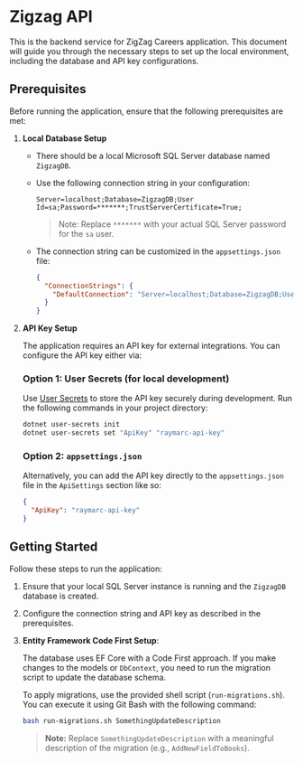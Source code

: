 # Zigzag API

This is the backend service for ZigZag Careers application. This document will guide you through the necessary steps to set up the local environment, including the database and API key configurations.

## Prerequisites

Before running the application, ensure that the following prerequisites are met:

1. **Local Database Setup**

    - There should be a local Microsoft SQL Server database named `ZigzagDB`.
    - Use the following connection string in your configuration:
      ```
      Server=localhost;Database=ZigzagDB;User Id=sa;Password=*******;TrustServerCertificate=True;
      ```
      > Note: Replace `*******` with your actual SQL Server password for the `sa` user.
    - The connection string can be customized in the `appsettings.json` file:

      ```json
      {
        "ConnectionStrings": {
          "DefaultConnection": "Server=localhost;Database=ZigzagDB;User Id=sa;Password=*******;TrustServerCertificate=True;"
        }
      }

2. **API Key Setup**

    The application requires an API key for external integrations. You can configure the API key either via:

    ### Option 1: User Secrets (for local development)

    Use [User Secrets](https://learn.microsoft.com/en-us/aspnet/core/security/app-secrets) to store the API key securely during development. Run the following commands in your project directory:

    ```bash
    dotnet user-secrets init
    dotnet user-secrets set "ApiKey" "raymarc-api-key"
    ```

    ### Option 2: `appsettings.json`

    Alternatively, you can add the API key directly to the `appsettings.json` file in the `ApiSettings` section like so:

    ```json
    {
      "ApiKey": "raymarc-api-key"
    }
    ```

## Getting Started

Follow these steps to run the application:

1. Ensure that your local SQL Server instance is running and the `ZigzagDB` database is created.
   
2. Configure the connection string and API key as described in the prerequisites.

3. **Entity Framework Code First Setup**:

    The database uses EF Core with a Code First approach. If you make changes to the models or `DbContext`, you need to run the migration script to update the database schema.

    To apply migrations, use the provided shell script (`run-migrations.sh`). You can execute it using Git Bash with the following command:
    
    ```bash
    bash run-migrations.sh SomethingUpdateDescription
    ```

    > **Note:** Replace `SomethingUpdateDescription` with a meaningful description of the migration (e.g., `AddNewFieldToBooks`).

